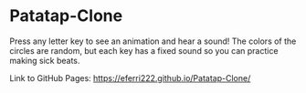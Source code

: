 # Patatap-Clone

Press any letter key to see an animation and hear a sound!
The colors of the circles are random, but each key has a fixed sound so you can practice making sick beats.

Link to GitHub Pages:
https://eferri222.github.io/Patatap-Clone/
